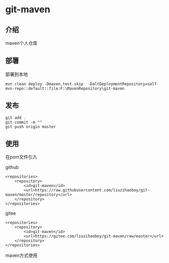 # git-maven
## 介绍
maven个人仓库
## 部署
部署到本地
```
mvn clean deploy -Dmaven.test.skip  -DaltDeploymentRepository=self-mvn-repo::default::file:F:\MavenRepository\git-maven
```
## 发布
```
git add .
git commit -m ""
git push origin master
```
## 使用
在pom文件引入

github
```
<repositories>
    <repository>
        <id>git-maven</id>
        <url>https://raw.githubusercontent.com/liuzihaoboy/git-maven/master/repository</url>
    </repository>
</repositories>
```
gitee
```
<repositories>
    <repository>
        <id>git-maven</id>
        <url>https://gitee.com/liuzihaoboy/git-maven/raw/master</url>
    </repository>
</repositories>
```
maven方式使用
